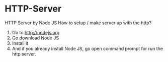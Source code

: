 # HTTP-Server
HTTP Server by Node JS
How to setup / make server up with the http?
1. Go to http://nodejs.org
2. Go download Node JS
3. Install it
4. And if you already install Node JS, go open command prompt for run the http server.

